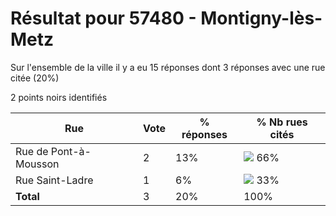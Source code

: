 # Résultat pour 57480 - Montigny-lès-Metz

Sur l'ensemble de la ville il y a eu 15 réponses dont 3 réponses avec une rue citée (20%)

2 points noirs identifiés

| Rue | Vote | % réponses | % Nb rues cités|
|-----|------|------------|----------------|
| Rue de Pont-à-Mousson | 2 | 13% | <img src="../../img/bar_66.gif" />&nbsp;66%|
| Rue Saint-Ladre | 1 | 6% | <img src="../../img/bar_33.gif" />&nbsp;33%|
| **Total** | 3 | 20% | 100%|
